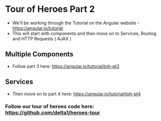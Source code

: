 # Tour of Heroes Part 2

- We'll be working through the Tutorial on the Angular website - https://angular.io/tutorial 
- This will start with components and then move on to Services, Routing and HTTP Requests ( AJAX ) 

## Multiple Components
- Follow part 3 here: https://angular.io/tutorial/toh-pt3 

## Services
- Then move on to part 4 here: https://angular.io/tutorial/toh-pt4

### Follow our tour of heroes code here: https://github.com/delta1/heroes-tour
